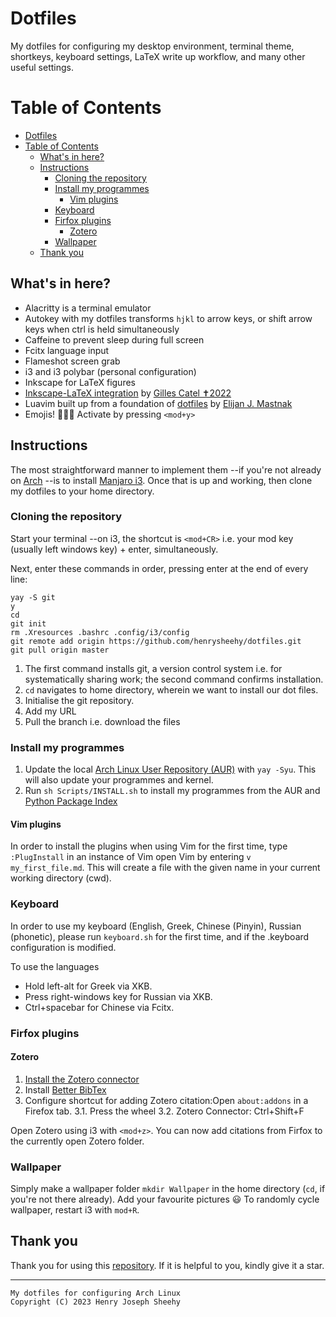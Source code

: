 # Dotfiles
My dotfiles for configuring my desktop environment, terminal theme, shortkeys, keyboard settings, LaTeX write up workflow, and many other useful settings.

# Table of Contents

- [Dotfiles](#dotfiles)
- [Table of Contents](#table-of-contents)
    - [What's in here?](#whats-in-here)
    - [Instructions](#instructions)
        - [Cloning the repository](#cloning-the-repository)
        - [Install my programmes](#install-my-programmes)
            - [Vim plugins](#vim-plugins)
        - [Keyboard](#keyboard)
        - [Firfox plugins](#firfox-plugins)
            - [Zotero](#zotero)
        - [Wallpaper](#wallpaper)
    - [Thank you](#thank-you)

## What's in here? 
- Alacritty is a terminal emulator
- Autokey with my dotfiles transforms `hjkl` to arrow keys, or shift
arrow keys when ctrl is held simultaneously
- Caffeine to prevent sleep during full screen
- Fcitx language input
- Flameshot screen grab
- i3 and i3 polybar (personal configuration)
- Inkscape for LaTeX figures
- [Inkscape-LaTeX integration](https://github.com/gillescastel/inkscape-figures) by [Gilles Catel ✝2022](https://castel.dev/)
- Luavim built up from a foundation of [dotfiles](https://github.com/ejmastnak/dotfiles/) by [Elijan J. Mastnak](https://www.ejmastnak.com/)
- Emojis! 🦄🌈🍭 Activate by pressing `<mod+y>`

## Instructions

The most straightforward manner to implement them --if you're
not already on [Arch](https://archlinux.org/) --is to install [Manjaro i3](https://manjaro.org/download/).
Once that is up and working, then clone my dotfiles to 
your home directory.

### Cloning the repository

Start your terminal --on i3, the shortcut is `<mod+CR>` i.e. your mod key
(usually left windows key) + enter, simultaneously. 

Next, enter these commands in order, pressing enter at the end of every line:

```
yay -S git
y
cd
git init
rm .Xresources .bashrc .config/i3/config
git remote add origin https://github.com/henrysheehy/dotfiles.git
git pull origin master
```

1. The first command installs git, a version control system i.e. for
   systematically sharing work; the second command confirms installation.
2. `cd` navigates to home directory, wherein we want to install our 
   dot files.
3. Initialise the git repository.
4. Add my URL
5. Pull the branch i.e. download the files

### Install my programmes
1. Update the local [Arch Linux User Repository (AUR)](https://aur.archlinux.org/) with
   `yay -Syu`.
   This will also update your programmes and kernel.
2. Run `sh Scripts/INSTALL.sh` to install my programmes from the AUR and [Python Package Index](https://pypi.org/project/pip/)

#### Vim plugins
In order to install the plugins when using Vim for the first time, 
type `:PlugInstall` in an instance of Vim open Vim by entering `v my_first_file.md`. This will create a file with the given name in your current working directory (cwd).

### Keyboard
In order to use my keyboard (English, Greek, Chinese 
(Pinyin), Russian (phonetic), please run `keyboard.sh`
for the first time, and if the .keyboard configuration
is modified.

To use the languages
- Hold left-alt for Greek via XKB.
- Press right-windows key for Russian via XKB.
- Ctrl+spacebar for Chinese via Fcitx.

### Firfox plugins

#### Zotero

1. [Install the Zotero connector](https://www.zotero.org/download/)
2. Install [Better BibTex](https://retorque.re/zotero-better-bibtex/installation/)
3. Configure shortcut for adding Zotero citation:Open `about:addons` in a Firefox tab.
    3.1. Press the wheel
    3.2. Zotero Connector: Ctrl+Shift+F

Open Zotero using i3 with `<mod+z>`. You can now 
add citations from Firfox to the currently open Zotero folder.

### Wallpaper

Simply make a wallpaper folder `mkdir Wallpaper` in the home
directory (`cd`, if you're not there already).
Add your favourite pictures 😃
To randomly cycle wallpaper, restart i3 with `mod+R`.

## Thank you

Thank you for using this [repository](https://github.com/henrysheehy/dotfiles).
If it is helpful to you, kindly give it a star.

*** 
    My dotfiles for configuring Arch Linux
    Copyright (C) 2023 Henry Joseph Sheehy
